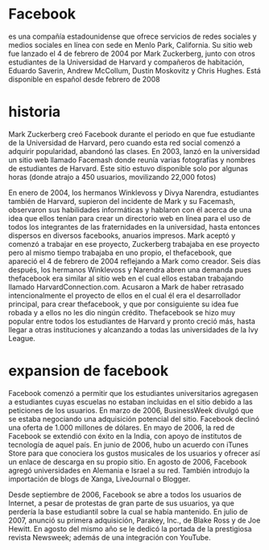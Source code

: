 # Facebook
es una compañía estadounidense que ofrece servicios de redes sociales y medios sociales en línea con sede en Menlo Park, California. Su sitio web fue lanzado el 4 de febrero de 2004 por Mark Zuckerberg, junto con otros estudiantes de la Universidad de Harvard y compañeros de habitación, Eduardo Saverin, Andrew McCollum, Dustin Moskovitz y Chris Hughes. Está disponible en español desde febrero de 2008

# historia
Mark Zuckerberg creó Facebook durante el periodo en que fue estudiante de la Universidad de Harvard, pero cuando esta red social comenzó a adquirir popularidad, abandonó las clases. En 2003, lanzó en la universidad un sitio web llamado Facemash donde reunía varias fotografías y nombres de estudiantes de Harvard. Este sitio estuvo disponible solo por algunas horas (donde atrajo a 450 usuarios, movilizando 22,000 fotos)

En enero de 2004, los hermanos Winklevoss y Divya Narendra, estudiantes también de Harvard, supieron del incidente de Mark y su Facemash, observaron sus habilidades informáticas y hablaron con él acerca de una idea que ellos tenían para crear un directorio web en línea para el uso de todos los integrantes de las fraternidades en la universidad, hasta entonces dispersos en diversos facebooks, anuarios impresos. Mark aceptó y comenzó a trabajar en ese proyecto, Zuckerberg trabajaba en ese proyecto pero al mismo tiempo trabajaba en uno propio, el thefacebook, que apareció el 4 de febrero de 2004 reflejando a Mark como creador. Seis días después, los hermanos Winklevoss y Narendra abren una demanda pues thefacebook era similar al sitio web en el cual ellos estaban trabajando llamado HarvardConnection.com. Acusaron a Mark de haber retrasado intencionalmente el proyecto de ellos en el cual él era el desarrollador principal, para crear thefacebook, y que por consiguiente su idea fue robada y a ellos no les dio ningún crédito. Thefacebook se hizo muy popular entre todos los estudiantes de Harvard y pronto creció más, hasta llegar a otras instituciones y alcanzando a todas las universidades de la Ivy League.

# expansion de facebook

Facebook comenzó a permitir que los estudiantes universitarios agregasen a estudiantes cuyas escuelas no estaban incluidas en el sitio debido a las peticiones de los usuarios. En marzo de 2006, BusinessWeek divulgó que se estaba negociando una adquisición potencial del sitio. Facebook declinó una oferta de 1.000 millones de dólares.
En mayo de 2006, la red de Facebook se extendió con éxito en la India, con apoyo de institutos de tecnología de aquel país. En junio de 2006, hubo un acuerdo con iTunes Store para que conociera los gustos musicales de los usuarios y ofrecer así un enlace de descarga en su propio sitio. En agosto de 2006, Facebook agregó universidades en Alemania e Israel a su red. También introdujo la importación de blogs de Xanga, LiveJournal o Blogger.

Desde septiembre de 2006, Facebook se abre a todos los usuarios de Internet, a pesar de protestas de gran parte de sus usuarios, ya que perdería la base estudiantil sobre la cual se había mantenido. En julio de 2007, anunció su primera adquisición, Parakey, Inc., de Blake Ross y de Joe Hewitt. En agosto del mismo año se le dedicó la portada de la prestigiosa revista Newsweek; además de una integración con YouTube.


